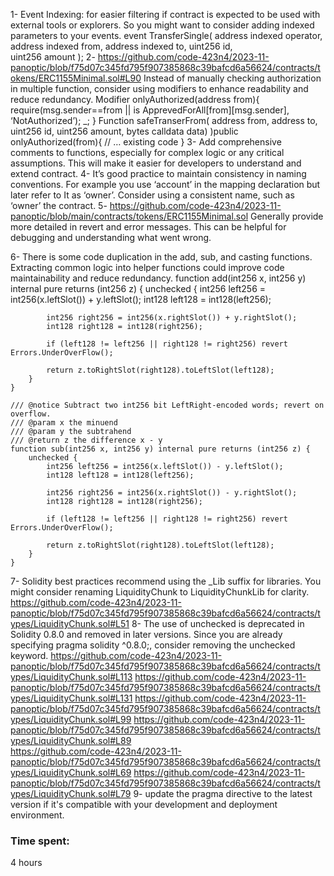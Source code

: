 1-	Event Indexing: for easier filtering if contract is expected to be used with external tools or explorers. So you might want to consider adding indexed parameters to your events.
event TransferSingle(
	address indexed operator,
	address indexed from,
	address indexed to,
uint256 id,		
uint256 amount
); 
2-	https://github.com/code-423n4/2023-11-panoptic/blob/f75d07c345fd795f907385868c39bafcd6a56624/contracts/tokens/ERC1155Minimal.sol#L90 
Instead of manually checking authorization in multiple function, consider using modifiers to enhance readability and reduce redundancy. 
Modifier onlyAuthorized(address from){
require(msg.sender==from || is ApprevedForAll[from][msg.sender], ‘NotAuthorized’);
_;
}
Function safeTranserFrom(
address from,
address to,
uint256 id,
uint256 amount,
bytes calldata data)
)public onlyAuthorized(from){
	// … existing code
}
3-	Add comprehensive comments to functions, especially for complex logic or any critical assumptions. This will make it easier for developers to understand and extend contract.
4-	It’s good practice to maintain consistency in naming conventions. For example you use ‘account’ in the mapping declaration but later refer to It as ‘owner’. Consider using a consistent name, such as ‘owner’ the contract.
5-	https://github.com/code-423n4/2023-11-panoptic/blob/main/contracts/tokens/ERC1155Minimal.sol 
Generally provide more detailed in revert and error messages. This can be helpful for debugging and understanding what went wrong.

6-	There is some code duplication in the add, sub, and casting functions. Extracting common logic into helper functions could improve code maintainability and reduce redundancy.
function add(int256 x, int256 y) internal pure returns (int256 z) {
        unchecked {
            int256 left256 = int256(x.leftSlot()) + y.leftSlot();
            int128 left128 = int128(left256);

            int256 right256 = int256(x.rightSlot()) + y.rightSlot();
            int128 right128 = int128(right256);

            if (left128 != left256 || right128 != right256) revert Errors.UnderOverFlow();

            return z.toRightSlot(right128).toLeftSlot(left128);
        }
    }

    /// @notice Subtract two int256 bit LeftRight-encoded words; revert on overflow.
    /// @param x the minuend
    /// @param y the subtrahend
    /// @return z the difference x - y
    function sub(int256 x, int256 y) internal pure returns (int256 z) {
        unchecked {
            int256 left256 = int256(x.leftSlot()) - y.leftSlot();
            int128 left128 = int128(left256);

            int256 right256 = int256(x.rightSlot()) - y.rightSlot();
            int128 right128 = int128(right256);

            if (left128 != left256 || right128 != right256) revert Errors.UnderOverFlow();

            return z.toRightSlot(right128).toLeftSlot(left128);
        }
    }
7-	Solidity best practices recommend using the _Lib suffix for libraries. You might consider renaming LiquidityChunk to LiquidityChunkLib for clarity.
https://github.com/code-423n4/2023-11-panoptic/blob/f75d07c345fd795f907385868c39bafcd6a56624/contracts/types/LiquidityChunk.sol#L51 
8-	The use of unchecked is deprecated in Solidity 0.8.0 and removed in later versions. Since you are already specifying pragma solidity ^0.8.0;, consider removing the unchecked keyword.
https://github.com/code-423n4/2023-11-panoptic/blob/f75d07c345fd795f907385868c39bafcd6a56624/contracts/types/LiquidityChunk.sol#L113 
https://github.com/code-423n4/2023-11-panoptic/blob/f75d07c345fd795f907385868c39bafcd6a56624/contracts/types/LiquidityChunk.sol#L131 
https://github.com/code-423n4/2023-11-panoptic/blob/f75d07c345fd795f907385868c39bafcd6a56624/contracts/types/LiquidityChunk.sol#L99 
https://github.com/code-423n4/2023-11-panoptic/blob/f75d07c345fd795f907385868c39bafcd6a56624/contracts/types/LiquidityChunk.sol#L89  
https://github.com/code-423n4/2023-11-panoptic/blob/f75d07c345fd795f907385868c39bafcd6a56624/contracts/types/LiquidityChunk.sol#L69 
https://github.com/code-423n4/2023-11-panoptic/blob/f75d07c345fd795f907385868c39bafcd6a56624/contracts/types/LiquidityChunk.sol#L79 
9-	update the pragma directive to the latest version if it's compatible with your development and deployment environment.


### Time spent:
4 hours